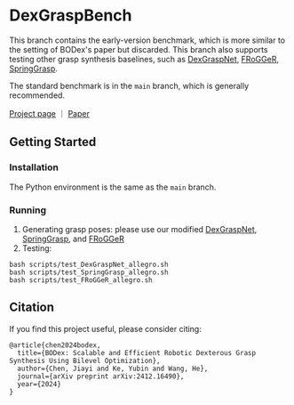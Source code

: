 # DexGraspBench

This branch contains the early-version benchmark, which is more similar to the setting of BODex's paper but discarded. This branch also supports testing other grasp synthesis baselines, such as [DexGraspNet](https://github.com/PKU-EPIC/DexGraspNet), [FRoGGeR](https://github.com/alberthli/frogger), [SpringGrasp](https://github.com/Stanford-TML/SpringGrasp_release). 

The standard benchmark is in the `main` branch, which is generally recommended.


[Project page](https://pku-epic.github.io/BODex/) ｜ [Paper](https://arxiv.org/abs/2412.16490)

## Getting Started

### Installation
The Python environment is the same as the `main` branch.

### Running

1. Generating grasp poses: please use our modified [DexGraspNet](https://github.com/GFRL/DexGraspNet), [SpringGrasp](https://github.com/GFRL/SpringGrasp), and [FRoGGeR](https://github.com/GFRL/frogger)
2. Testing:
```
bash scripts/test_DexGraspNet_allegro.sh
bash scripts/test_SpringGrasp_allegro.sh
bash scripts/test_FRoGGeR_allegro.sh
```


## Citation
If you find this project useful, please consider citing:
```
@article{chen2024bodex,
  title={BODex: Scalable and Efficient Robotic Dexterous Grasp Synthesis Using Bilevel Optimization},
  author={Chen, Jiayi and Ke, Yubin and Wang, He},
  journal={arXiv preprint arXiv:2412.16490},
  year={2024}
}
```
